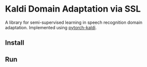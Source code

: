 # Kaldi Domain Adaptation via SSL
A library for semi-supervised learning in speech recognition domain adaptation.
Implemented using [pytorch-kaldi](https://github.com/mravanelli/pytorch-kaldi).
## Install
## Run
